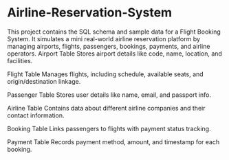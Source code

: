 # Airline-Reservation-System
This project contains the SQL schema and sample data for a Flight Booking System. It simulates a mini real-world airline reservation platform by managing airports, flights, passengers, bookings, payments, and airline operators.
Airport Table
Stores airport details like code, name, location, and facilities.

Flight Table
Manages flights, including schedule, available seats, and origin/destination linkage.

Passenger Table
Stores user details like name, email, and passport info.

Airline Table
Contains data about different airline companies and their contact information.

Booking Table
Links passengers to flights with payment status tracking.

Payment Table
Records payment method, amount, and timestamp for each booking.
